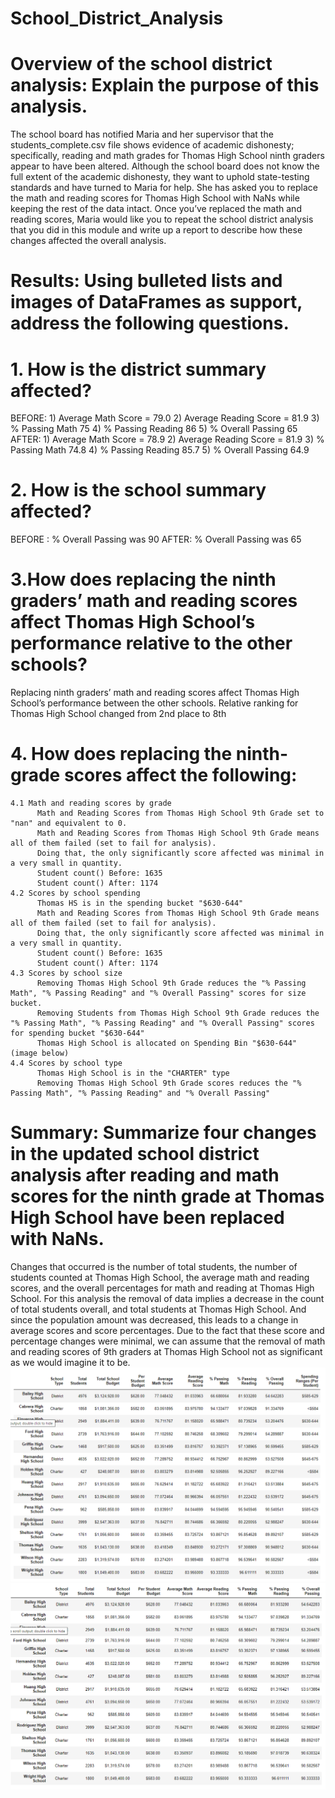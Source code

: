 # School_District_Analysis
# Overview of the school district analysis: Explain the purpose of this analysis.
 The school board has notified Maria and her supervisor that the students_complete.csv file shows evidence of academic dishonesty; specifically, reading and math grades for Thomas High School ninth graders appear to have been altered. Although the school board does not know the full extent of the academic dishonesty, they want to uphold state-testing standards and have turned to Maria for help. She has asked you to replace the math and reading scores for Thomas High School with NaNs while keeping the rest of the data intact. Once you’ve replaced the math and reading scores, Maria would like you to repeat the school district analysis that you did in this module and write up a report to describe how these changes affected the overall analysis.
 # Results: Using bulleted lists and images of DataFrames as support, address the following questions.
 # 1. How is the district summary affected?
  BEFORE:
    1) Average Math Score = 79.0
    2) Average Reading Score = 81.9
    3) % Passing Math 75
    4) % Passing Reading 86
    5) % Overall Passing 65
  AFTER:
    1) Average Math Score = 78.9
    2) Average Reading Score = 81.9
    3) % Passing Math 74.8
    4) % Passing Reading 85.7
    5) % Overall Passing 64.9
  
# 2. How is the school summary affected?  
BEFORE : % Overall Passing was 90
AFTER: % Overall Passing was 65

# 3.How does replacing the ninth graders’ math and reading scores affect Thomas High School’s performance relative to the other schools?
   Replacing ninth graders’ math and reading scores affect Thomas High School’s performance between the other schools.
   Relative ranking for Thomas High School changed from 2nd place to 8th 

# 4. How does replacing the ninth-grade scores affect the following:
    4.1 Math and reading scores by grade
          Math and Reading Scores from Thomas High School 9th Grade set to "nan" and equivalent to 0.
          Math and Reading Scores from Thomas High School 9th Grade means all of them failed (set to fail for analysis).
          Doing that, the only significantly score affected was minimal in a very small in quantity.
          Student count() Before: 1635
          Student count() After: 1174
    4.2 Scores by school spending
          Thomas HS is in the spending bucket "$630-644"
          Math and Reading Scores from Thomas High School 9th Grade means all of them failed (set to fail for analysis).
          Doing that, the only significantly score affected was minimal in a very small in quantity.
          Student count() Before: 1635
          Student count() After: 1174
    4.3 Scores by school size
          Removing Thomas High School 9th Grade reduces the "% Passing Math", "% Passing Reading" and "% Overall Passing" scores for size bucket.
          Removing Students from Thomas High School 9th Grade reduces the "% Passing Math", "% Passing Reading" and "% Overall Passing" scores for spending bucket "$630-644"
          Thomas High School is allocated on Spending Bin "$630-644" (image below)
    4.4 Scores by school type
          Thomas High School is in the "CHARTER" type
          Removing Thomas High School 9th Grade scores reduces the "% Passing Math", "% Passing Reading" and "% Overall Passing"
          
          
# Summary: Summarize four changes in the updated school district analysis after reading and math scores for the ninth grade at Thomas High School have been replaced with NaNs.
 Changes that occurred is the number of total students, the number of students counted at Thomas High School, the average math and reading scores, and the overall percentages for math and reading at Thomas High School. For this analysis the removal of data implies a decrease in the count of total students overall, and total students at Thomas High School. And since the population amount was decreased, this leads to a change in average scores and score percentages. Due to the fact that these score and percentage changes were minimal, we can assume that the removal of math and reading scores of 9th graders at Thomas High School not as significant as we would imagine it to be.
 ![This is an image](https://github.com/olenarabani/School_District_Analysis/blob/main/Resources/Per_School_Summary_BEFORE.png)
 ![This is an image](https://github.com/olenarabani/School_District_Analysis/blob/main/Resources/Per_School_Summary_AFTER.png)
